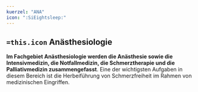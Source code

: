 ```yaml
---
kuerzel: "ANA"
icon: ":SiEightsleep:"
---
```


## `=this.icon` Anästhesiologie
**Im Fachgebiet Anästhesiologie werden die Anästhesie sowie die Intensivmedizin, die Notfallmedizin, die Schmerztherapie und die Palliativmedizin zusammengefasst**. Eine der wichtigsten Aufgaben in diesem Bereich ist die Herbeiführung von Schmerzfreiheit im Rahmen von medizinischen Eingriffen.